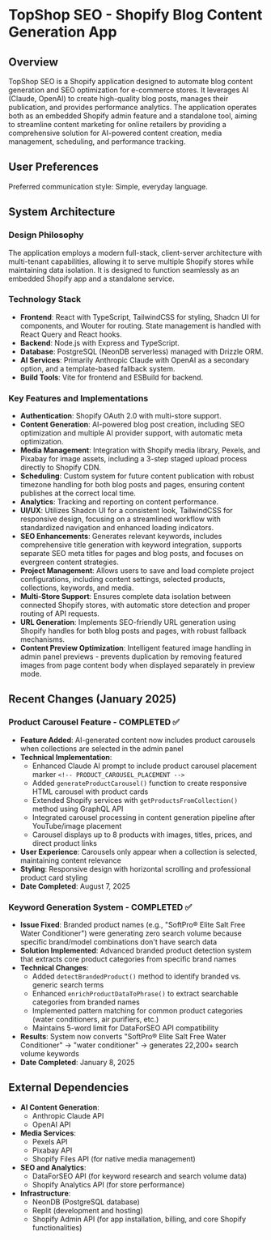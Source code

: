 # TopShop SEO - Shopify Blog Content Generation App

## Overview
TopShop SEO is a Shopify application designed to automate blog content generation and SEO optimization for e-commerce stores. It leverages AI (Claude, OpenAI) to create high-quality blog posts, manages their publication, and provides performance analytics. The application operates both as an embedded Shopify admin feature and a standalone tool, aiming to streamline content marketing for online retailers by providing a comprehensive solution for AI-powered content creation, media management, scheduling, and performance tracking.

## User Preferences
Preferred communication style: Simple, everyday language.

## System Architecture

### Design Philosophy
The application employs a modern full-stack, client-server architecture with multi-tenant capabilities, allowing it to serve multiple Shopify stores while maintaining data isolation. It is designed to function seamlessly as an embedded Shopify app and a standalone service.

### Technology Stack
- **Frontend**: React with TypeScript, TailwindCSS for styling, Shadcn UI for components, and Wouter for routing. State management is handled with React Query and React hooks.
- **Backend**: Node.js with Express and TypeScript.
- **Database**: PostgreSQL (NeonDB serverless) managed with Drizzle ORM.
- **AI Services**: Primarily Anthropic Claude with OpenAI as a secondary option, and a template-based fallback system.
- **Build Tools**: Vite for frontend and ESBuild for backend.

### Key Features and Implementations
- **Authentication**: Shopify OAuth 2.0 with multi-store support.
- **Content Generation**: AI-powered blog post creation, including SEO optimization and multiple AI provider support, with automatic meta optimization.
- **Media Management**: Integration with Shopify media library, Pexels, and Pixabay for image assets, including a 3-step staged upload process directly to Shopify CDN.
- **Scheduling**: Custom system for future content publication with robust timezone handling for both blog posts and pages, ensuring content publishes at the correct local time.
- **Analytics**: Tracking and reporting on content performance.
- **UI/UX**: Utilizes Shadcn UI for a consistent look, TailwindCSS for responsive design, focusing on a streamlined workflow with standardized navigation and enhanced loading indicators.
- **SEO Enhancements**: Generates relevant keywords, includes comprehensive title generation with keyword integration, supports separate SEO meta titles for pages and blog posts, and focuses on evergreen content strategies.
- **Project Management**: Allows users to save and load complete project configurations, including content settings, selected products, collections, keywords, and media.
- **Multi-Store Support**: Ensures complete data isolation between connected Shopify stores, with automatic store detection and proper routing of API requests.
- **URL Generation**: Implements SEO-friendly URL generation using Shopify handles for both blog posts and pages, with robust fallback mechanisms.
- **Content Preview Optimization**: Intelligent featured image handling in admin panel previews - prevents duplication by removing featured images from page content body when displayed separately in preview mode.

## Recent Changes (January 2025)

### Product Carousel Feature - COMPLETED ✅
- **Feature Added**: AI-generated content now includes product carousels when collections are selected in the admin panel
- **Technical Implementation**:
  - Enhanced Claude AI prompt to include product carousel placement marker `<!-- PRODUCT_CAROUSEL_PLACEMENT -->`
  - Added `generateProductCarousel()` function to create responsive HTML carousel with product cards
  - Extended Shopify services with `getProductsFromCollection()` method using GraphQL API
  - Integrated carousel processing in content generation pipeline after YouTube/image placement
  - Carousel displays up to 8 products with images, titles, prices, and direct product links
- **User Experience**: Carousels only appear when a collection is selected, maintaining content relevance
- **Styling**: Responsive design with horizontal scrolling and professional product card styling
- **Date Completed**: August 7, 2025

### Keyword Generation System - COMPLETED ✅
- **Issue Fixed**: Branded product names (e.g., "SoftPro® Elite Salt Free Water Conditioner") were generating zero search volume because specific brand/model combinations don't have search data
- **Solution Implemented**: Advanced branded product detection system that extracts core product categories from specific brand names
- **Technical Changes**: 
  - Added `detectBrandedProduct()` method to identify branded vs. generic search terms
  - Enhanced `enrichProductDataToPhrase()` to extract searchable categories from branded names
  - Implemented pattern matching for common product categories (water conditioners, air purifiers, etc.)
  - Maintains 5-word limit for DataForSEO API compatibility
- **Results**: System now converts "SoftPro® Elite Salt Free Water Conditioner" → "water conditioner" → generates 22,200+ search volume keywords
- **Date Completed**: January 8, 2025

## External Dependencies

- **AI Content Generation**:
    - Anthropic Claude API
    - OpenAI API
- **Media Services**:
    - Pexels API
    - Pixabay API
    - Shopify Files API (for native media management)
- **SEO and Analytics**:
    - DataForSEO API (for keyword research and search volume data)
    - Shopify Analytics API (for store performance)
- **Infrastructure**:
    - NeonDB (PostgreSQL database)
    - Replit (development and hosting)
    - Shopify Admin API (for app installation, billing, and core Shopify functionalities)